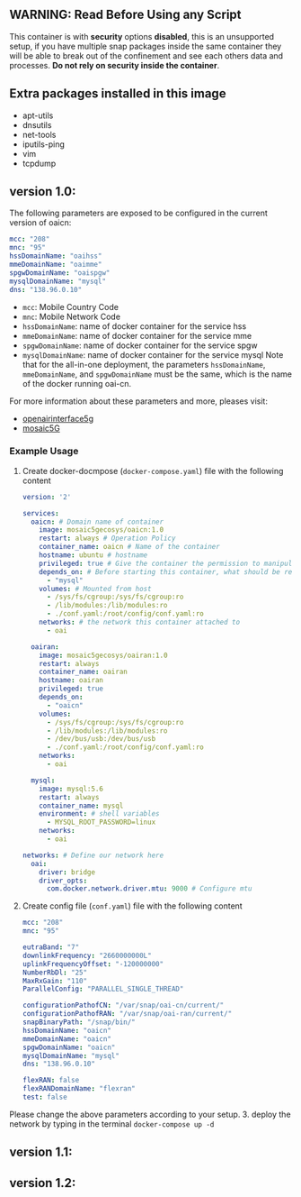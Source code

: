 <!-- # v1.1: Move config path to /root/config/conf.yaml. v1.2: A copy of 1.1. It's for upgrading demo.

# oai-cn -->

## WARNING: Read Before Using any Script 

This container is with **security** options **disabled**, this is an unsupported setup, if you have multiple snap packages inside the same container they will be able to break out of the confinement and see each others data and processes. **Do not rely on security inside the container**.

## Extra packages installed in this image
- apt-utils
- dnsutils
- net-tools
- iputils-ping
- vim
- tcpdump

## version 1.0:


The following parameters are exposed to be configured in the current version of oaicn:

```yaml
mcc: "208"                 
mnc: "95"   
hssDomainName: "oaihss"
mmeDomainName: "oaimme"
spgwDomainName: "oaispgw"
mysqlDomainName: "mysql"
dns: "138.96.0.10"
```

- ```mcc```: Mobile Country Code
- ```mnc```: Mobile Network Code
- ```hssDomainName```: name of docker container for the service hss
- ```mmeDomainName```: name of docker container for the service mme
- ```spgwDomainName```: name of docker container for the service spgw
- ```mysqlDomainName```: name of docker container for the service mysql
Note that for the all-in-one deployment, the parameters ```hssDomainName```, ```mmeDomainName```, and ```spgwDomainName``` must be the same, which is the name of the docker running oai-cn.

For more information about these parameters and more, pleases visit: 
- [openairinterface5g](https://gitlab.eurecom.fr/oai/openairinterface5g)
- [mosaic5G](https://gitlab.eurecom.fr/mosaic5g/mosaic5g)


### Example Usage
1. Create docker-docmpose (```docker-compose.yaml```) file with the following content

    ```yaml
    version: '2'

    services:
      oaicn: # Domain name of container
        image: mosaic5gecosys/oaicn:1.0
        restart: always # Operation Policy
        container_name: oaicn # Name of the container
        hostname: ubuntu # hostname
        privileged: true # Give the container the permission to manipulate the host
        depends_on: # Before starting this container, what should be ready
          - "mysql"
        volumes: # Mounted from host
          - /sys/fs/cgroup:/sys/fs/cgroup:ro
          - /lib/modules:/lib/modules:ro
          - ./conf.yaml:/root/config/conf.yaml:ro
        networks: # the network this container attached to
          - oai

      oairan:
        image: mosaic5gecosys/oairan:1.0
        restart: always
        container_name: oairan
        hostname: oairan
        privileged: true
        depends_on:
          - "oaicn"
        volumes:
          - /sys/fs/cgroup:/sys/fs/cgroup:ro
          - /lib/modules:/lib/modules:ro
          - /dev/bus/usb:/dev/bus/usb
          - ./conf.yaml:/root/config/conf.yaml:ro
        networks:
          - oai

      mysql:
        image: mysql:5.6
        restart: always
        container_name: mysql
        environment: # shell variables
          - MYSQL_ROOT_PASSWORD=linux
        networks:
          - oai

    networks: # Define our network here
      oai:
        driver: bridge
        driver_opts:
          com.docker.network.driver.mtu: 9000 # Configure mtu
    ```

2. Create config file (```conf.yaml```) file with the following content

    ```yaml
    mcc: "208"                 
    mnc: "95"   

    eutraBand: "7"             
    downlinkFrequency: "2660000000L"    
    uplinkFrequencyOffset: "-120000000"
    NumberRbDl: "25"
    MaxRxGain: "110"
    ParallelConfig: "PARALLEL_SINGLE_THREAD"

    configurationPathofCN: "/var/snap/oai-cn/current/"
    configurationPathofRAN: "/var/snap/oai-ran/current/"
    snapBinaryPath: "/snap/bin/"
    hssDomainName: "oaicn"
    mmeDomainName: "oaicn"
    spgwDomainName: "oaicn"
    mysqlDomainName: "mysql"
    dns: "138.96.0.10"

    flexRAN: false
    flexRANDomainName: "flexran"
    test: false
    ```

Please change the above parameters according to your setup.
3. deploy the network by typing in the terminal ```docker-compose up -d```

## version 1.1:


## version 1.2:

